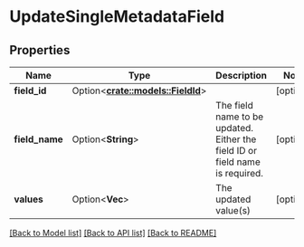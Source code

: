 # UpdateSingleMetadataField

## Properties

Name | Type | Description | Notes
------------ | ------------- | ------------- | -------------
**field_id** | Option<[**crate::models::FieldId**](FieldId.md)> |  | [optional]
**field_name** | Option<**String**> | The field name to be updated. Either the field ID or field name is required. | [optional]
**values** | Option<**Vec<String>**> | The updated value(s) | [optional]

[[Back to Model list]](../README.md#documentation-for-models) [[Back to API list]](../README.md#documentation-for-api-endpoints) [[Back to README]](../README.md)


